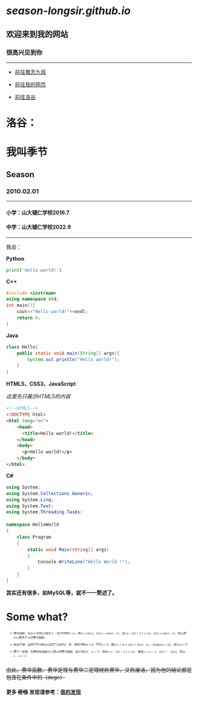 # ***season-longsir.github.io***  

## 欢迎来到我的网站   

### 很高兴见到你   

***         

- [前往雅志九班](https://season-longsir.github.io/yazhi.html)   

- [前往我的网页](https://season-longsir.github.io/myself/home.html)

- [前往洛谷](https://www.luogu.com.cn/user/1107983#main)


# 洛谷：

# 我叫季节
## Season
### 2010.02.01


------------

#### 小学：山大辅仁学校2016.7
#### 中学：山大辅仁学校2022.9


------------
我会：

**Python**
```python
print('Hello world!')
```
**C++**
```cpp
#include <iostream>
using namespace std;
int main(){
	cout<<"Hello world!"<<endl;
	return 0;
}
```
**Java**
```java
class Hello{
	public static void main(String[] args){
		System.out.println("Hello world!");
	}
}
```
**HTML5、CSS3、JavaScript**

 _这里先只展示HTML5的内容_ 
```html
<!--HTML5-->
<!DOCTYPE html>
<html leng="en">
	<head>
      <title>Hello world!</title>
  	</head>
  	<body>
      <p>Hello world!</p>
  	</body>
</html>
```
**C#**
```c#
using System;
using System.Collections.Generic;
using System.Linq;
using System.Text;
using System.Threading.Tasks;

namespace HelloWorld
{
    class Program
    {
        static void Main(string[] args)
        {
			Console.WriteLine("Hello World !");
        }
    }
}

```
**其实还有很多，如MySQL等，就不一一赘述了。**

# Some what?

![费华](wasteSaying.png)

~~由此，费华函数、费华定理与费华二定理统称费华，又称废话，因为他的结论都是包含在条件中的（doge）~~

#### 更多 ~~奇怪~~ 发现请参考：[我的发现](/myself/findings/home.html)
